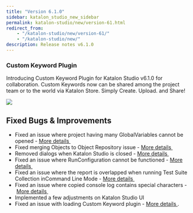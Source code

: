 ```yaml
---
title: "Version 6.1.0"
sidebar: katalon_studio_new_sidebar
permalink: katalon-studio/new/version-61.html
redirect_from:
    - "/katalon-studio/new/version-61/"
    - "/katalon-studio/new/"
description: Release notes v6.1.0
---
```

### Custom Keyword Plugin
Introducing Custom Keyword Plugin for Katalon Studio v6.1.0 for collaboration. 
Custom Keywords now can be shared among the project team or to the world via Katalon Store.
Simply Create. Upload. and Share!

![](../../images/katalon-studio/new/version-61/Window.png)

Fixed Bugs & Improvements
-----------------------
* Fixed an issue where project having many GlobalVariables cannot be opened - [More details ](https://github.com/katalon-studio/katalon-studio/issues/74)
* Fixed merging Objects to Object Repository issue - [More details ](https://github.com/katalon-studio/katalon-studio/issues/103)
* Removed dialogs when Katalon Studio is closed - [More details ](https://forum.katalon.com/t/rate-us-pop-up-message/18830)
* Fixed an issue where RunConfiguration cannot be functioned - [More details ](https://forum.katalon.com/t/unable-to-apply-global-directory-file-storage-path-in-6-0-5/20747/12)
* Fixed an issue where the report is overlapped when running Test Suite Collection inCommand Line Mode - [More details ](https://github.com/katalon-studio/katalon-studio/issues/19)
* Fixed an issue where copied console log contains special characters - [More details ](https://forum.katalon.com/t/copy-paste-from-console-log/18458)
* Implemented a few adjustments on Katalon Studio UI
* Fixed an issue with loading Custom Keyword plugin - [More details ](https://forum.katalon.com/t/how-to-package-custom-keyword-as-plugin/20321/18?u=devalex88).

